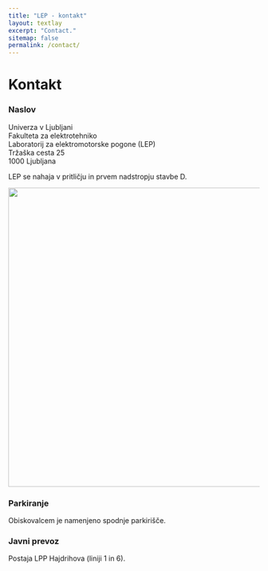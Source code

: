 ```yaml
---
title: "LEP - kontakt"
layout: textlay
excerpt: "Contact."
sitemap: false
permalink: /contact/
---
```


# Kontakt

### Naslov
<p>
Univerza v Ljubljani<br>
Fakulteta za elektrotehniko<br>
Laboratorij za elektromotorske pogone (LEP)<br>
Tržaška cesta 25<br>
1000 Ljubljana
</p>

LEP se nahaja v pritličju in prvem nadstropju stavbe D.

<img src="{{ site.url }}{{ site.baseurl }}/images/contactpic/lokacija_FE.png" style="width: 600px">

 
### Parkiranje

Obiskovalcem je namenjeno spodnje parkirišče.
 
### Javni prevoz
Postaja LPP Hajdrihova (liniji 1 in 6).

 